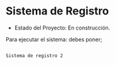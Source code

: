<h1> Sistema de Registro </h1>

- Estado del Proyecto: En construcción.

Para ejecutar el sistema: debes poner;

```npm install react´´´

Sistema de registro 2
